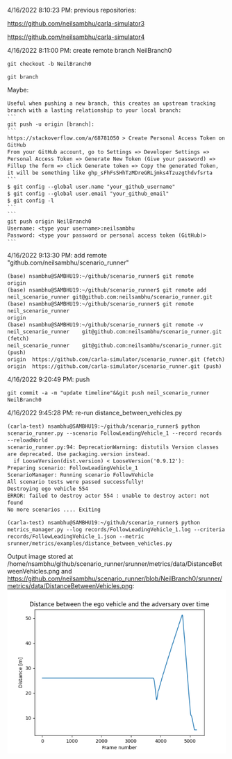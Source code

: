 4/16/2022 8:10:23 PM: previous repositories:

https://github.com/neilsambhu/carla-simulator3

https://github.com/neilsambhu/carla-simulator4

4/16/2022 8:11:00 PM: create remote branch NeilBranch0
```
git checkout -b NeilBranch0
```
```
git branch
```
Maybe:

	Useful when pushing a new branch, this creates an upstream tracking branch with a lasting relationship to your local branch:
	```
	git push -u origin [branch]: 
	```
	https://stackoverflow.com/a/68781050 > Create Personal Access Token on GitHub
	From your GitHub account, go to Settings => Developer Settings => Personal Access Token => Generate New Token (Give your password) => Fillup the form => click Generate token => Copy the generated Token, it will be something like ghp_sFhFsSHhTzMDreGRLjmks4Tzuzgthdvfsrta
	```
	$ git config --global user.name "your_github_username"
	$ git config --global user.email "your_github_email"
	$ git config -l
	```
	```
	git push origin NeilBranch0
	Username: <type your username>:neilsambhu
	Password: <type your password or personal access token (GitHub)>
	```
4/16/2022 9:13:30 PM: add remote "github.com/neilsambhu/scenario_runner"
```
(base) nsambhu@SAMBHU19:~/github/scenario_runner$ git remote
origin
(base) nsambhu@SAMBHU19:~/github/scenario_runner$ git remote add neil_scenario_runner git@github.com:neilsambhu/scenario_runner.git
(base) nsambhu@SAMBHU19:~/github/scenario_runner$ git remote
neil_scenario_runner
origin
(base) nsambhu@SAMBHU19:~/github/scenario_runner$ git remote -v
neil_scenario_runner	git@github.com:neilsambhu/scenario_runner.git (fetch)
neil_scenario_runner	git@github.com:neilsambhu/scenario_runner.git (push)
origin	https://github.com/carla-simulator/scenario_runner.git (fetch)
origin	https://github.com/carla-simulator/scenario_runner.git (push)
```
4/16/2022 9:20:49 PM: push
```
git commit -a -m "update timeline"&&git push neil_scenario_runner NeilBranch0 
```
4/16/2022 9:45:28 PM: re-run distance_between_vehicles.py
```
(carla-test) nsambhu@SAMBHU19:~/github/scenario_runner$ python scenario_runner.py --scenario FollowLeadingVehicle_1 --record records --reloadWorld
scenario_runner.py:94: DeprecationWarning: distutils Version classes are deprecated. Use packaging.version instead.
  if LooseVersion(dist.version) < LooseVersion('0.9.12'):
Preparing scenario: FollowLeadingVehicle_1
ScenarioManager: Running scenario FollowVehicle
All scenario tests were passed successfully!
Destroying ego vehicle 554
ERROR: failed to destroy actor 554 : unable to destroy actor: not found 
No more scenarios .... Exiting
```
```
(carla-test) nsambhu@SAMBHU19:~/github/scenario_runner$ python metrics_manager.py --log records/FollowLeadingVehicle_1.log --criteria records/FollowLeadingVehicle_1.json --metric srunner/metrics/examples/distance_between_vehicles.py
```
Output image stored at /home/nsambhu/github/scenario_runner/srunner/metrics/data/DistanceBetweenVehicles.png and https://github.com/neilsambhu/scenario_runner/blob/NeilBranch0/srunner/metrics/data/DistanceBetweenVehicles.png:
![](https://github.com/neilsambhu/scenario_runner/blob/NeilBranch0/srunner/metrics/data/DistanceBetweenVehicles.png)
